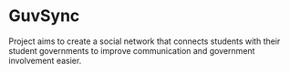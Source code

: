 # GuvSync
Project aims to create a social network that connects students with their student governments to improve communication and government involvement easier. 
